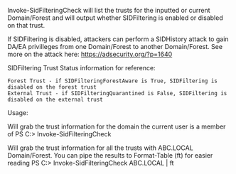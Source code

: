Invoke-SidFilteringCheck will list the trusts for the inputted or current Domain/Forest and will output whether SIDFiltering is enabled or disabled on that trust. 
 
If SIDFiltering is disabled, attackers can perform a SIDHistory attack to gain DA/EA privilleges from one Domain/Forest to another Domain/Forest. See more on the attack here:
https://adsecurity.org/?p=1640

SIDFiltering Trust Status information for reference:

    Forest Trust - if SIDFilteringForestAware is True, SIDFiltering is disabled on the forest trust
    External Trust - if SIDFilteringQuarantined is False, SIDFiltering is disabled on the external trust

Usage:

Will grab the trust information for the domain the current user is a member of
    PS C:\> Invoke-SidFilteringCheck
                

Will grab the trust information for all the trusts with ABC.LOCAL Domain/Forest. You can pipe the results to Format-Table (ft) for easier reading
    PS C:\> Invoke-SidFilteringCheck ABC.LOCAL | ft

